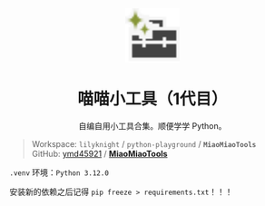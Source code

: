 <p align="center"><img src=".idea/icon.svg" width=96></img></p>
<h1 align="center">喵喵小工具（1代目）</h1>
<p align="center">自编自用小工具合集。顺便学学 Python。</p>

> Workspace: `lilyknight` / `python-playground` / **`MiaoMiaoTools`**  
> GitHub: [ymd45921](https://github.com/ymd45921) / [**MiaoMiaoTools**](https://github.com/ymd45921/MiaoMiaoTools)

`.venv` 环境：`Python 3.12.0`

安装新的依赖之后记得 `pip freeze > requirements.txt`！！！